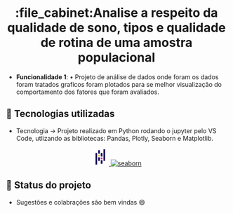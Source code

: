 <h1 align='center'>:file_cabinet:Analise a respeito da qualidade de sono, tipos e qualidade de rotina de uma amostra populacional </h1>


* <b>Funcionalidade 1</b>:
• Projeto de análise de dados onde foram os dados foram tratados graficos foram plotados para se melhor visualização do comportamento dos fatores que foram avaliados.


## :wrench: Tecnologias utilizadas
* Tecnologia →  Projeto realizado em Python rodando o jupyter pelo VS Code, utlizando as bibliotecas: Pandas, Plotly, Seaborn e Matplotlib.


<p align="center"> <a href="https://pandas.pydata.org/" target="_blank" rel="noreferrer"> 
  <img src="https://raw.githubusercontent.com/devicons/devicon/2ae2a900d2f041da66e950e4d48052658d850630/icons/pandas/pandas-original.svg" alt="pandas" width="40" height="40"/> 
</a> <a href="https://seaborn.pydata.org/" target="_blank" rel="noreferrer"> 
  <img src="https://seaborn.pydata.org/_images/logo-mark-lightbg.svg" alt="seaborn" width="40" height="40"/> </a> </p>

 ## :dart: Status do projeto
*  Sugestões e colabrações são bem vindas 😄
